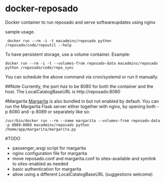 docker-reposado
===============

Docker container to run reposado and serve softwareupdates using nginx

sample usage. 

```
 docker run --rm -i -t macadmins/reposado python /reposado/code/repoutil --help
 ```
 To have persistent storage, use a volume container. Example:
 ```
 docker run --rm -i -t --volumes-from reposado-data macadmins/reposado python /reposado/code/repo_sync
 ```
You can schedule the above command via cron/systemd or run it manually.

##Note
Currently, the port *has* to be 8080 for both the container and the host. The LocalCatalogBaseURL is http://reposado:8080

#Margarita 
[Margarita](https://github.com/jessepeterson/margarita) is also bundled in but not enabled by default. 
You can run the Margarita Flask server either together with nginx, by opening both -p 8080 and -p 8089 or separately like so:
```
/usr/bin/docker run --rm --name margarita --volumes-from reposado-data -p 8089:8089 macadmins/reposado python /home/app/margarita/margarita.py
```

#TODO
* passenger_wsgi script for margarita
* nginx configuration file for margarita
* move reposado.conf and margarita.conf to sites-available and symlink to sites-enabled as needed
* basic authentication for margarita
* allow using a different LocalCatalogBaseURL (suggestions welcome)
